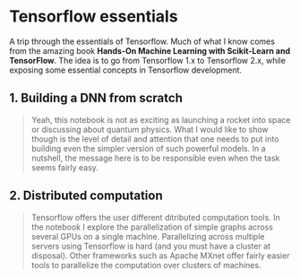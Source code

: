 # Tensorflow essentials
A trip through the essentials of Tensorflow. 
Much of what I know comes from the amazing book **Hands-On Machine Learning with Scikit-Learn and TensorFlow**. 
The idea is to go from Tensorflow 1.x to Tensorflow 2.x, while exposing some essential concepts in Tensorflow development. 

## 1. Building a DNN from scratch
> Yeah, this notebook is not as exciting as launching a rocket into space or discussing about quantum physics.
What I would like to show though is the level of detail and attention that one needs to put into building even the simpler version of such powerful models. In a nutshell, the message here is to be responsible even when the task seems fairly easy.

## 2. Distributed computation 
> Tensorflow offers the user different ditributed computation tools. In the notebook I explore the parallelization of simple graphs across several GPUs on a single machine. Parallelizing across multiple servers using Tensorflow is hard (and you must have a cluster at disposal). Other frameworks such as Apache MXnet offer fairly easier tools to parallelize the computation over clusters of machines. 
